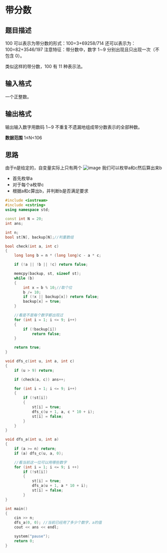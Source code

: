 # 带分数
## 题目描述
100 可以表示为带分数的形式：100=3+69258/714
还可以表示为：100=82+3546/197
注意特征：带分数中，数字 1∼9 分别出现且只出现一次（不包含 0）。

类似这样的带分数，100 有 11 种表示法。

## 输入格式
一个正整数。

## 输出格式
输出输入数字用数码 1∼9 不重复不遗漏地组成带分数表示的全部种数。

**数据范围**
1≤N<106

## 思路
由于n是给定的，自变量实际上只有两个
![image](https://user-images.githubusercontent.com/45890998/163703079-bc697575-d81e-4e67-943c-62fe1e6e1ce3.png)
我们可以枚举a和c然后算出来b
* 首先枚举a
* 对于每个a枚举c
* 根据a和c算出b，并判断b是否满足要求

```c++
#include <iostream>
#include <cstring>
using namespace std;

const int N = 20;
int ans;

int n;
bool st[N], backup[N];//判重数组

bool check(int a, int c)
{
	long long b = n * (long long)c - a * c;

	if (!a || !b || !c) return false;

	memcpy(backup, st, sizeof st);
	while (b)
	{
		int x = b % 10;//取个位
		b /= 10;
		if (!x || backup[x]) return false;
		backup[x] = true;
	}

	//看是不是每个数字都出现过
	for (int i = 1; i <= 9; i++)
	{
		if (!backup[i])
			return false;
	}

	return true;
}

void dfs_c(int u, int a, int c)
{
	if (u > 9) return;

	if (check(a, c)) ans++;

	for (int i = 1; i <= 9; i++)
	{
		if (!st[i])
		{
			st[i] = true;
			dfs_c(u + 1, a, c * 10 + i);
			st[i] = false;
		}
	}
}

void dfs_a(int u, int a)
{
	if (a >= n) return;
	if (a) dfs_c(u, a, 0);

	//看当前这一位可以用哪些数字
	for (int i = 1; i <= 9; i ++)
		if (!st[i])
		{
			st[i] = true;
			dfs_a(u + 1, a * 10 + i);
			st[i] = false;
		}
}

int main()
{
	cin >> n;
	dfs_a(0, 0); //当前已经用了多少个数字，a的值
	cout << ans << endl;

	system("pause");
	return 0;
}

```
